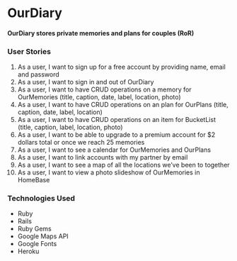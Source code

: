 <h1>OurDiary</h1>
<h4>OurDiary stores private memories and plans for couples (RoR)</h4>
<h3>User Stories</h3>
  <ol>
    <li>As a user, I want to sign up for a free account by providing name, email and password</li>
    <li>As a user, I want to sign in and out of OurDiary</li>
    <li>As a user, I want to have CRUD operations on a memory for OurMemories (title, caption, date, label, location, photo)</li>
    <li>As a user, I want to have CRUD operations on an plan for OurPlans (title, caption, date, label, location)</li>
    <li>As a user, I want to have CRUD operations on an item for BucketList (title, caption, label, location, photo)</li>
    <li>As a user, I want to be able to upgrade to a premium account for $2 dollars total or once we reach 25 memories</li>
    <li>As a user, I want to see a calendar for OurMemories and OurPlans</li>
    <li>As a user, I want to link accounts with my partner by email</li>
    <li>As a user, I want to see a map of all the locations we’ve been to together</li>
    <li>As a user, I want to view a photo slideshow of OurMemories in HomeBase</li>
  </ol>
<h3>Technologies Used</h3>
  <ul>
    <li>Ruby</li>
    <li>Rails</li>
    <li>Ruby Gems</li>
    <li>Google Maps API</li>
    <li>Google Fonts</li>
    <li>Heroku</li>
  </ul>
